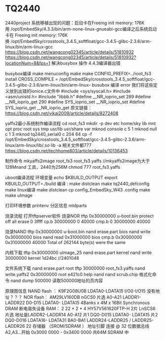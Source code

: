 # TQ2440
2440project
系统移植出现的问题：启动卡在Freeing init memory: 176K
用 /opt/EmbedSky/4.3.3/bin/arm-none-linux-gnueabi-gcc编译之后系统启动卡在 Freeing init memory: 176K
换 /opt/EmbedSky/crosstools_3.4.5_softfloat/gcc-3.4.5-glibc-2.3.6/arm-linux/bin/arm-linux-gcc
https://blog.csdn.net/wangcong02345/article/details/51810932
https://blog.csdn.net/wangcong02345/article/details/51810932?locationNum=8&fps=1
解决busybox 操作 4.4.3编译器出错

busybox编译
make menuconfig
make 
make CONFIG_PREFIX=../root_fs3 install
CROSS_COMPILE = /opt/EmbedSky/crosstools_3.4.5_softfloat/gcc-3.4.5-glibc-2.3.6/arm-linux/bin/arm-linux-
busubox 编译 error
我们将这些定义放到出错的ionice.c文件中 
#include <sys/syscall.h>
#include <asm/unistd.h>
#include "libbb.h"
#define __NR_ioprio_set              289
#define __NR_ioprio_get              290
#define SYS_ioprio_set __NR_ioprio_set
#define SYS_ioprio_get __NR_ioprio_get
原文链接：https://blog.csdn.net/yikai2009/article/details/8272408

yaffs2最小系统制作编译流程
cd root_fs3 
mkdir -p dev etc home/sky lib mnt opt proc root sys tmp usr/lib usr/share var
mknod console c 5 1
mknod null c 1 3
mknod tq2440_serial0 c 204 64
cp -f /opt/EmbedSky/crosstools_3.4.5_softfloat/gcc-3.4.5-glibc-2.3.6/arm-linux/arm-linux/lib/*.so* lib -a
相关文件都777
https://blog.csdn.net/techhome803/article/details/10136453

制作命令
mkyaffs2image root_fs3  root_fs3.yaffs  //mkyaffs2image为大于128Mnand 工具，2440为256M
chmod 777 root_fs3.yaffs

uboot编译流程
环境变量
echo $KBUILD_OUTPUT
export KBUILD_OUTPUT=./build 
编译 :
make distclean
make tq2440_defconfig
make 
linux编译
make distclean
cp config_EmbedSky_W43 .config
make 
make uImage

打印环境参数
printenv 
分区信息
mtdparts

烧录流程
打开tftpserver软件
烧录NOR
tftp  0x30000000 u-boot.bin
protect off all
erase 0 3ffff
cp.b 30000000 0 40000
cmp.b 0 30000000 40000

烧录NAND
tftp  0x30000000 u-boot.bin
nand erase.part bios
nand write 0x30000000 bios
nand read  0x31000000 bios
cmp.b 0x30000000 0x31000000 40000
Total of 262144 byte(s) were the same

内核下载
tftp  0x30000000 uImage_25
nand erase.part kernel
nand write 30000000 kernel 1d24bc  //2401048

文件系统下载
nand erase.part root
tftp 30000000 root_fs3.yaffs
nand write.yaffs2 0x30000000 root e421c0
help nand 
nand scrub.chip 格式化命令
nand dump 500000 读取500000地址的页内容

原理图信息
NAND flash ： K9F2G08U0B  LDATA0-LDATA15 I/O0-I/O15 没有地址？？？
NOR flash： AM29LV160DB   nGCS0 片选  A0-A21 LADDR1-LADDR22 D0-D15  LDATA0- LDATA15
4Banks x 4M x 16Bit Synchronous DRAM 断电易失设备 RAM： 2 22 * 2    * 4
HY57V561620FTP-H 2片 LnSCS6 片选 地址是LADDR2-LADDR14 A0-A12  片1 DQ0-D015 LDATA0- LDATA15 片2  DQ0-D016 LDATA16- LDATA31
BA0-BA1  LADDR24-LADDR25  / LADDR25-LADDR26  22  存储器 （SROM/SDRAM ） 地址引脚 连接  @ 32 位数据总线 A2,A3...开始
0x3000 0000 - 0x3400 0000  共64M SDRAM 中

